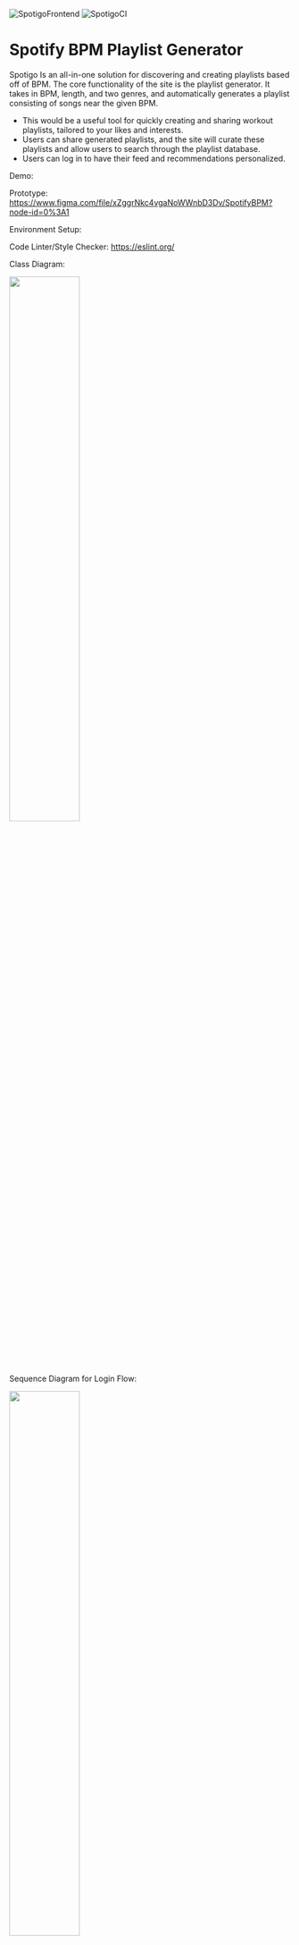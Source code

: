 ![SpotigoFrontend](https://github.com/piinabisket/Spotigo/actions/workflows/frontend.yml) ![SpotigoCI](https://github.com/piinabisket/Spotigo/actions/workflows/node.js.yml/badge.svg)

# Spotify BPM Playlist Generator

Spotigo Is an all-in-one solution for discovering and creating playlists based off of BPM.
The core functionality of the site is the playlist generator. It takes in BPM, length, and two genres, and automatically
generates a playlist consisting of songs near the given BPM. 
- This would be a useful tool for quickly creating and sharing workout playlists, tailored to your likes and interests.
- Users can share generated playlists, and the site will curate these playlists and allow users to search through the playlist database.
- Users can log in to have their feed and recommendations personalized.


Demo: 


Prototype:
https://www.figma.com/file/xZggrNkc4vgaNoWWnbD3Dv/SpotifyBPM?node-id=0%3A1


Environment Setup:


Code Linter/Style Checker:
https://eslint.org/


Class Diagram:

<img src = 'https://user-images.githubusercontent.com/34257994/205183069-d4ea711c-3335-4003-b7ee-2d92a0d38337.png' width=50% height=50%>


Sequence Diagram for Login Flow:

<img src = 'https://user-images.githubusercontent.com/55904876/205182550-a403e329-0965-49bc-be87-7e653247f641.png' width=50% height=50%>


Code Coverage Report:

